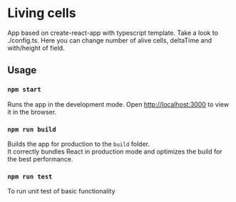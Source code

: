 # Living cells

App based on create-react-app with typescript template. Take a look to ./config.ts. Here you can change number of alive cells, deltaTime and with/height of field.

## Usage


### `npm start`

Runs the app in the development mode.
Open [http://localhost:3000](http://localhost:3000) to view it in the browser.


### `npm run build`

Builds the app for production to the `build` folder.\
It correctly bundles React in production mode and optimizes the build for the best performance.


### `npm run test`

To run unit test of basic functionality
